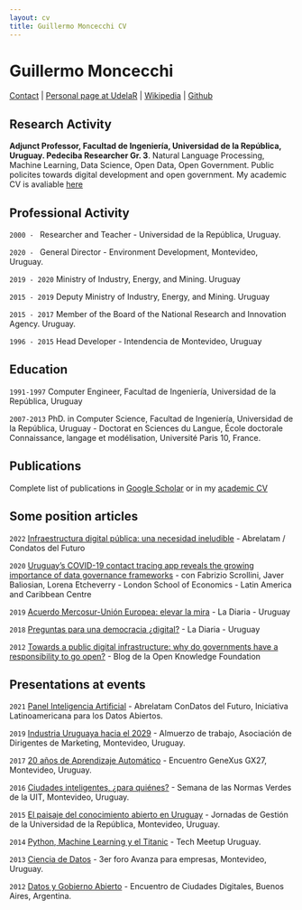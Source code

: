 ```yaml
---
layout: cv
title: Guillermo Moncecchi CV
---
```

# Guillermo Moncecchi

<div id="webaddress">
<a href="gmonce@fing.edu.uy">Contact</a>
| <a href="http://www.fing.edu.uy/~gmonce">Personal page at UdelaR</a>
 | <a href="https://es.wikipedia.org/wiki/Guillermo_Moncecchi">Wikipedia</a> 
 | <a href="https://github.com/gmonce/datascience/">Github</a>
</div>



## Research Activity
__Adjunct Professor, Facultad de Ingeniería, Universidad de la República, Uruguay. Pedeciba Researcher Gr. 3__. 
Natural Language Processing, Machine Learning, Data Science, Open Data, Open Government. Public policites towards digital development and 
open government. My academic CV is avaliable [here](https://exportcvuy.anii.org.uy/cv/?e254cf8bad559f83b8e9128ebe34a4d948ded99a54162baea38124a13171fb8b28224b9429f7847352b97ba0752f4a594942c58749c541e51ed4d0ac1bb754ea)

## Professional Activity
`2000 - ` Researcher and Teacher - Universidad de la República, Uruguay. 

`2020 - ` General Director - Environment Development, Montevideo, Uruguay. 

`2019 - 2020` Ministry of Industry, Energy, and Mining. Uruguay

`2015 - 2019` Deputy Ministry of Industry, Energy, and Mining. Uruguay

`2015 - 2017` Member of the Board of the National Research and Innovation Agency. Uruguay.
 
`1996 - 2015` Head Developer - Intendencia de Montevideo, Uruguay

## Education

`1991-1997`
Computer Engineer, Facultad de Ingeniería, Universidad de la República, Uruguay

`2007-2013`
PhD. in Computer Science, Facultad de Ingeniería, Universidad de la República, Uruguay - Doctorat en Sciences du Langue, École doctorale Connaissance, langage et modélisation, Université Paris 10, France.  

## Publications 
Complete list of publications in [Google Scholar](https://scholar.google.com/citations?user=J2I7jQMAAAAJ&hl=es) or in my [academic CV](https://exportcvuy.anii.org.uy/cv/?e254cf8bad559f83b8e9128ebe34a4d948ded99a54162baea38124a13171fb8b28224b9429f7847352b97ba0752f4a594942c58749c541e51ed4d0ac1bb754ea)

## Some position articles

`2022` [Infraestructura digital pública: una necesidad ineludible](https://futuros.abrelatam.org/infraestructura-digital-publica-una-necesidad-ineludible/) - Abrelatam / Condatos del Futuro

`2020` [Uruguay’s COVID-19 contact tracing app reveals the growing importance of data governance frameworks](https://blogs.lse.ac.uk/latamcaribbean/2020/08/26/uruguays-covid-19-contact-tracing-app-reveals-the-growing-importance-of-data-governance-frameworks/) - con Fabrizio Scrollini, Javer Baliosian, Lorena Etcheverry - London School of Economics - Latin America and Caribbean Centre

`2019` [Acuerdo Mercosur-Unión Europea: elevar la mira](https://ladiaria.com.uy/articulo/2019/7/acuerdo-mercosur-union-europea-elevar-la-mira/) - La Diaria - Uruguay

`2018` [Preguntas para una democracia ¿digital?](https://ladiaria.com.uy/articulo/2018/7/preguntas-para-una-democracia-digital/) - La Diaria - Uruguay

`2012` [Towards a public digital infrastructure: why do governments have a responsibility to go open?](https://blog.okfn.org/2012/11/01/towards-a-public-digital-infrastructure-why-do-governments-have-a-responsibility-to-go-open/) - Blog de la Open Knowledge Foundation

## Presentations at events

`2021` [Panel Inteligencia Artificial](https://www.youtube.com/watch?v=pzFpdhJZyTk) - Abrelatam ConDatos del Futuro, Iniciativa Latinoamericana para los Datos Abiertos.

`2019` [Industria Uruguaya hacia el 2029](https://www.youtube.com/watch?v=5LnqnFJmQRk) - Almuerzo de trabajo, Asociación de Dirigentes de Marketing, Montevideo, Uruguay.

`2017` [20 años de Aprendizaje Automático](https://www.youtube.com/watch?v=L5pUoANxU-o) - Encuentro GeneXus GX27, Montevideo, Uruguay.

`2016` [Ciudades inteligentes, ¿para quiénes?](https://www.youtube.com/watch?time_continue=267&v=uCCszXfurUk&feature=emb_logo) - Semana de las Normas Verdes de la UIT, Montevideo, Uruguay.

`2015` [El paisaje del conocimiento abierto en Uruguay](https://www.youtube.com/watch?time_continue=543&v=uaGdQuNnnXE&feature=emb_logo) - Jornadas de Gestión de la Universidad de la República, Montevideo, Uruguay.

`2014` [Python, Machine Learning y el Titanic](https://www.youtube.com/watch?v=6MZFsZ9HINE) - Tech Meetup Uruguay. 

`2013` [Ciencia de Datos](https://tv.vera.com.uy/video/6136) - 3er foro Avanza para empresas, Montevideo, Uruguay.

`2012` [Datos y Gobierno Abierto](https://www.youtube.com/watch?v=r_6pyOJOma8) - Encuentro de Ciudades Digitales, Buenos Aires, Argentina. 


<!-- ### Footer

Last update : September 2021 -->


